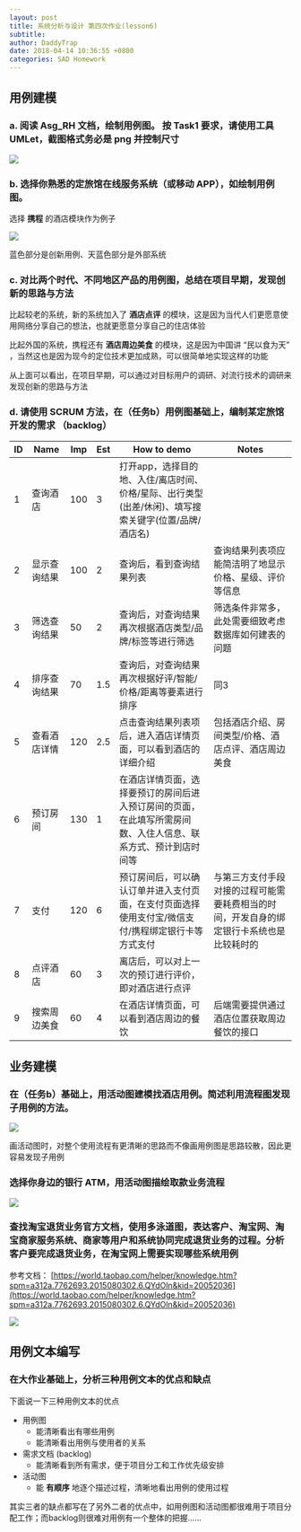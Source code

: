```yaml
---
layout: post
title: 系统分析与设计 第四次作业(lesson6)
subtitle:
author: DaddyTrap
date: 2018-04-14 10:36:55 +0800
categories: SAD Homework
---
```


## 用例建模

<!-- more -->

### a. 阅读 Asg_RH 文档，绘制用例图。 按 Task1 要求，请使用工具 UMLet，截图格式务必是 png 并控制尺寸

![](/assets/sad-4/reserve-hotel.png)

### b. 选择你熟悉的定旅馆在线服务系统（或移动 APP），如绘制用例图。

选择 **携程** 的酒店模块作为例子

![](/assets/sad-4/ctrip-hotel.png)

蓝色部分是创新用例、天蓝色部分是外部系统

### c. 对比两个时代、不同地区产品的用例图，总结在项目早期，发现创新的思路与方法

比起较老的系统，新的系统加入了 **酒店点评** 的模块，这是因为当代人们更愿意使用网络分享自己的想法，也就更愿意分享自己的住店体验

比起外国的系统，携程还有 **酒店周边美食** 的模块，这是因为中国讲 “民以食为天” ，当然这也是因为现今的定位技术更加成熟，可以很简单地实现这样的功能

从上面可以看出，在项目早期，可以通过对目标用户的调研、对流行技术的调研来发现创新的思路与方法

### d. 请使用 SCRUM 方法，在（任务b）用例图基础上，编制某定旅馆开发的需求 （backlog）

|ID|Name|Imp|Est|How to demo|Notes|
|--|----|---|---|-----------|-----|
| 1|查询酒店|100|3|打开app，选择目的地、入住/离店时间、价格/星际、出行类型(出差/休闲)、填写搜索关键字(位置/品牌/酒店名)||
| 2|显示查询结果|100|2|查询后，看到查询结果列表|查询结果列表项应能简洁明了地显示价格、星级、评价等信息|
| 3|筛选查询结果|50|2|查询后，对查询结果再次根据酒店类型/品牌/标签等进行筛选|筛选条件非常多，此处需要细致考虑数据库如何建表的问题|
| 4|排序查询结果|70|1.5|查询后，对查询结果再次根据好评/智能/价格/距离等要素进行排序|同3|
| 5|查看酒店详情|120|2.5|点击查询结果列表项后，进入酒店详情页面，可以看到酒店的详细介绍|包括酒店介绍、房间类型/价格、酒店点评、酒店周边美食|
| 6|预订房间|130|1|在酒店详情页面，选择要预订的房间后进入预订房间的页面，在此填写所需房间数、入住人信息、联系方式、预计到店时间等||
| 7|支付|120|6|预订房间后，可以确认订单并进入支付页面，在支付页面选择使用支付宝/微信支付/携程绑定银行卡等方式支付|与第三方支付手段对接的过程可能需要耗费相当的时间，开发自身的绑定银行卡系统也是比较耗时的|
| 8|点评酒店|60|3|离店后，可以对上一次的预订进行评价，即对酒店进行点评||
| 9|搜索周边美食|60|4|在酒店详情页面，可以看到酒店周边的餐饮|后端需要提供通过酒店位置获取周边餐饮的接口|

## 业务建模

### 在（任务b）基础上，用活动图建模找酒店用例。简述利用流程图发现子用例的方法。

![](/assets/sad-4/ctrip-hotel-activity.png)

画活动图时，对整个使用流程有更清晰的思路而不像画用例图是思路较散，因此更容易发现子用例

### 选择你身边的银行 ATM，用活动图描绘取款业务流程

![](/assets/sad-4/atm.png)

### 查找淘宝退货业务官方文档，使用多泳道图，表达客户、淘宝网、淘宝商家服务系统、商家等用户和系统协同完成退货业务的过程。分析客户要完成退货业务，在淘宝网上需要实现哪些系统用例

参考文档： [https://world.taobao.com/helper/knowledge.htm?spm=a312a.7762693.2015080302.6.QYdOln&kid=20052036](https://world.taobao.com/helper/knowledge.htm?spm=a312a.7762693.2015080302.6.QYdOln&kid=20052036)

![](/assets/sad-4/taobao.png)

## 用例文本编写

### 在大作业基础上，分析三种用例文本的优点和缺点

下面说一下三种用例文本的优点

+ 用例图
  + 能清晰看出有哪些用例
  + 能清晰看出用例与使用者的关系
+ 需求文档 (backlog)
  + 能清晰看到所有需求，便于项目分工和工作优先级安排
+ 活动图
  + 能 **有顺序** 地逐个描述过程，清晰地看出用例的使用过程

其实三者的缺点都写在了另外二者的优点中，如用例图和活动图都很难用于项目分配工作；而backlog则很难对用例有一个整体的把握……